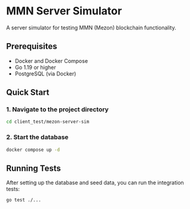 # MMN Server Simulator

A server simulator for testing MMN (Mezon) blockchain functionality.

## Prerequisites

- Docker and Docker Compose
- Go 1.19 or higher
- PostgreSQL (via Docker)

## Quick Start

### 1. Navigate to the project directory

```bash
cd client_test/mezon-server-sim
```

### 2. Start the database

```bash
docker compose up -d
```

## Running Tests

After setting up the database and seed data, you can run the integration tests:

```bash
go test ./...
```